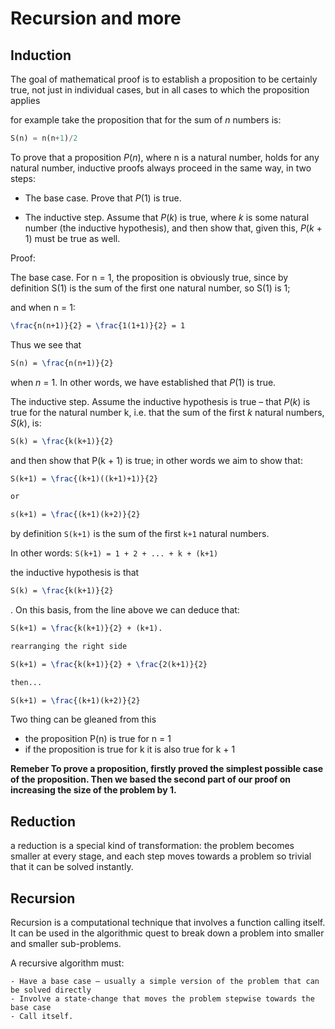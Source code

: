 
# Recursion and more

## Induction

The goal of mathematical proof is to establish a proposition to be certainly true, not just in individual cases, but in all cases to which the proposition applies

for example take the proposition that for the sum of _n_ numbers is:

``` python
S(n) = n(n+1)/2
```

To prove that a proposition _P_(_n_), where n is a natural number, holds for any natural number, inductive proofs always proceed in the same way, in two steps:

- The base case. Prove that _P_(1) is true.

- The inductive step. Assume that _P_(_k_) is true, where _k_ is some natural number (the inductive hypothesis), and then show that, given this, _P_(_k_ + 1) must be true as well.

Proof:

The base case. For n = 1, the proposition is obviously true, since by definition S(1) is the sum of the first one natural number, so S(1) is 1;

and when n = 1:

```tex
\frac{n(n+1)}{2} = \frac{1(1+1)}{2} = 1
```

Thus we see that

```tex
S(n) = \frac{n(n+1)}{2}
```

when _n_ = 1. In other words, we have established that _P_(1) is true.

The inductive step. Assume the inductive hypothesis is true – that _P_(_k_) is true for the natural number k, i.e. that the sum of the first _k_ natural numbers, _S_(_k_), is:

```tex
S(k) = \frac{k(k+1)}{2}
```

and then show that P(k + 1) is true; in other words we aim to show that:

```tex
S(k+1) = \frac{(k+1)((k+1)+1)}{2}

or

s(k+1) = \frac{(k+1)(k+2)}{2}
```

by definition  ```S(k+1)``` is the sum of the first ```k+1``` natural numbers. 

In other words:
```S(k+1) = 1 + 2 + ... + k + (k+1)```

the  inductive hypothesis is that

```tex
S(k) = \frac{k(k+1)}{2}
```

 . On this basis, from the line above we can deduce that:

 ``` tex
S(k+1) = \frac{k(k+1)}{2} + (k+1).

rearranging the right side

S(k+1) = \frac{k(k+1)}{2} + \frac{2(k+1)}{2}

then...

S(k+1) = \frac{(k+1)(k+2)}{2}
 ```

Two thing can be gleaned from this

- the proposition P(n) is true for n = 1
- if the proposition is true for k it is also true for k + 1

**Remeber To prove a proposition, firstly proved the simplest possible case of the proposition. Then we based the second part of our proof on increasing the size of the problem by 1.**

## Reduction

a reduction is a special kind of transformation: the problem becomes smaller at every stage, and each step moves towards a problem so trivial that it can be solved instantly.


## Recursion

Recursion is a computational technique that involves a function calling itself. It can be used in the algorithmic quest to break down a problem into smaller and smaller sub-problems.

A recursive algorithm must:

    - Have a base case – usually a simple version of the problem that can be solved directly
    - Involve a state-change that moves the problem stepwise towards the base case
    - Call itself.